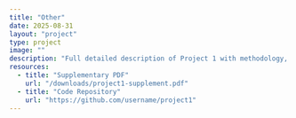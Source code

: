 ```yaml
---
title: "Other"
date: 2025-08-31
layout: "project"
type: project
image: ""
description: "Full detailed description of Project 1 with methodology, results, and future directions."
resources:
  - title: "Supplementary PDF"
    url: "/downloads/project1-supplement.pdf"
  - title: "Code Repository"
    url: "https://github.com/username/project1"
---
```

